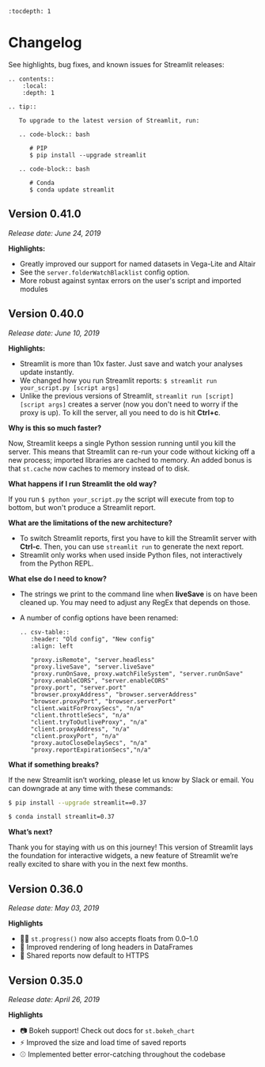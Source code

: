 ```eval_rst
:tocdepth: 1
```
# Changelog

See highlights, bug fixes, and known issues for Streamlit releases:

```eval_rst
.. contents::
    :local:
    :depth: 1
```

```eval_rst
.. tip::

   To upgrade to the latest version of Streamlit, run:

   .. code-block:: bash

      # PIP
      $ pip install --upgrade streamlit

   .. code-block:: bash

      # Conda
      $ conda update streamlit
```

## Version 0.41.0
*Release date: June 24, 2019*

**Highlights:**

* Greatly improved our support for named datasets in Vega-Lite and Altair
* See the `server.folderWatchBlacklist` config option.
* More robust against syntax errors on the user's script and imported modules

## Version 0.40.0
*Release date: June 10, 2019*

**Highlights:**

* Streamlit is more than 10x faster. Just save and watch your analyses update instantly.
* We changed how you run Streamlit reports:
  `$ streamlit run your_script.py [script args]`
* Unlike the previous versions of Streamlit, `streamlit run [script] [script args]` creates a server (now you don't need to worry if the proxy is up). To kill the server, all you need to do is hit **Ctrl+c**.

**Why is this so much faster?**

Now, Streamlit keeps a single Python session running until you kill the server. This means that Streamlit can re-run your code without kicking off a new process; imported libraries are cached to memory. An added bonus is that `st.cache` now caches to memory instead of to disk.

**What happens if I run Streamlit the old way?**

If you run `$ python your_script.py` the script will execute from top to bottom, but won't produce a Streamlit report.

**What are the limitations of the new architecture?**

* To switch Streamlit reports, first you have to kill the Streamlit server with **Ctrl-c**. Then, you can use `streamlit run` to generate the next report.
* Streamlit only works when used inside Python files, not interactively from the Python REPL.

**What else do I need to know?**

* The strings we print to the command line when **liveSave** is on have been cleaned up. You may need to adjust any RegEx that depends on those.
* A number of config options have been renamed:

  ```eval_rst
  .. csv-table::
     :header: "Old config", "New config"
     :align: left

     "proxy.isRemote", "server.headless"
     "proxy.liveSave", "server.liveSave"
     "proxy.runOnSave, proxy.watchFileSystem", "server.runOnSave"
     "proxy.enableCORS", "server.enableCORS"
     "proxy.port", "server.port"
     "browser.proxyAddress", "browser.serverAddress"
     "browser.proxyPort", "browser.serverPort"
     "client.waitForProxySecs", "n/a"
     "client.throttleSecs", "n/a"
     "client.tryToOutliveProxy", "n/a"
     "client.proxyAddress", "n/a"
     "client.proxyPort", "n/a"
     "proxy.autoCloseDelaySecs", "n/a"
     "proxy.reportExpirationSecs","n/a"
  ```

**What if something breaks?**

If the new Streamlit isn’t working, please let us know by Slack or email. You can downgrade at any time with these commands:

```bash
$ pip install --upgrade streamlit==0.37
```

```bash
$ conda install streamlit=0.37
```

**What’s next?**

Thank you for staying with us on this journey! This version of Streamlit lays the foundation for interactive widgets, a new feature of Streamlit we’re really excited to share with you in the next few months.

## Version 0.36.0

*Release date: May 03, 2019*

**Highlights**

* 🚣‍♀️ `st.progress()` now also accepts floats from 0.0–1.0
* 🤯 Improved rendering of long headers in DataFrames
* 🔐 Shared reports now default to HTTPS

## Version 0.35.0

*Release date: April 26, 2019*

**Highlights**

* 📷 Bokeh support! Check out docs for `st.bokeh_chart`
* ⚡️ Improved the size and load time of saved reports
* ⚾️ Implemented better error-catching throughout the codebase
